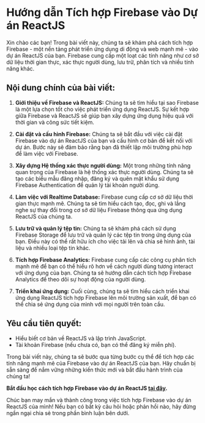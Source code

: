 # Hướng dẫn Tích hợp Firebase vào Dự án ReactJS

Xin chào các bạn! Trong bài viết này, chúng ta sẽ khám phá cách tích hợp Firebase - một nền tảng phát triển ứng dụng di động và web mạnh mẽ - vào dự án ReactJS của bạn. Firebase cung cấp một loạt các tính năng như cơ sở dữ liệu thời gian thực, xác thực người dùng, lưu trữ, phân tích và nhiều tính năng khác.

## Nội dung chính của bài viết:

1. **Giới thiệu về Firebase và ReactJS:**
   Chúng ta sẽ tìm hiểu tại sao Firebase là một lựa chọn tốt cho việc phát triển ứng dụng ReactJS. Sự kết hợp giữa Firebase và ReactJS sẽ giúp bạn xây dựng ứng dụng hiệu quả với thời gian và công sức tiết kiệm.

2. **Cài đặt và cấu hình Firebase:**
   Chúng ta sẽ bắt đầu với việc cài đặt Firebase vào dự án ReactJS của bạn và cấu hình cơ bản để kết nối với dự án. Bước này sẽ đảm bảo rằng bạn đã thiết lập môi trường phù hợp để làm việc với Firebase.

3. **Xây dựng Hệ thống xác thực người dùng:**
   Một trong những tính năng quan trọng của Firebase là hệ thống xác thực người dùng. Chúng ta sẽ tạo các biểu mẫu đăng nhập, đăng ký và quên mật khẩu sử dụng Firebase Authentication để quản lý tài khoản người dùng.

4. **Làm việc với Realtime Database:**
   Firebase cung cấp cơ sở dữ liệu thời gian thực mạnh mẽ. Chúng ta sẽ tìm hiểu cách tạo, đọc, ghi và lắng nghe sự thay đổi trong cơ sở dữ liệu Firebase thông qua ứng dụng ReactJS của chúng ta.

5. **Lưu trữ và quản lý tệp tin:**
   Chúng ta sẽ khám phá cách sử dụng Firebase Storage để lưu trữ và quản lý các tệp tin trong ứng dụng của bạn. Điều này có thể rất hữu ích cho việc tải lên và chia sẻ hình ảnh, tài liệu và nhiều loại tệp tin khác.

6. **Tích hợp Firebase Analytics:**
   Firebase cung cấp các công cụ phân tích mạnh mẽ để bạn có thể hiểu rõ hơn về cách người dùng tương interact với ứng dụng của bạn. Chúng ta sẽ hướng dẫn cách tích hợp Firebase Analytics để theo dõi sự hoạt động của người dùng.

7. **Triển khai ứng dụng:**
   Cuối cùng, chúng ta sẽ tìm hiểu cách triển khai ứng dụng ReactJS tích hợp Firebase lên môi trường sản xuất, để bạn có thể chia sẻ ứng dụng của mình với mọi người trên toàn cầu.

## Yêu cầu tiên quyết:

-   Hiểu biết cơ bản về ReactJS và lập trình JavaScript.
-   Tài khoản Firebase (nếu chưa có, bạn có thể đăng ký miễn phí).

Trong bài viết này, chúng ta sẽ bước qua từng bước cụ thể để tích hợp các tính năng mạnh mẽ của Firebase vào dự án ReactJS của bạn. Hãy chuẩn bị sẵn sàng để nắm vững những kiến thức mới và bắt đầu hành trình của chúng ta!

**Bắt đầu học cách tích hợp Firebase vào dự án ReactJS [tại đây](link_to_your_first_tutorial).**

Chúc bạn may mắn và thành công trong việc tích hợp Firebase vào dự án ReactJS của mình! Nếu bạn có bất kỳ câu hỏi hoặc phản hồi nào, hãy đừng ngần ngại chia sẻ trong phần bình luận bên dưới.
